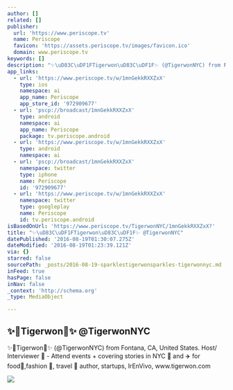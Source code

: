 ```yaml
---
author: []
related: []
publisher:
  url: 'https://www.periscope.tv'
  name: Periscope
  favicon: 'https://assets.periscope.tv/images/favicon.ico'
  domain: www.periscope.tv
keywords: []
description: "✨\uD83C\uDF1FTigerwon\uD83C\uDF1F✨ (@TigerwonNYC) from Fontana, CA, United States. Host/ Interviewer \uD83C\uDFA5 - Attend events + covering stories in NYC \uD83D\uDDFD and ✈️ for food\uD83C\uDF5D,fashion \uD83D\uDC57, travel \uD83D\uDE80 author, startups, IrEnVivo, www.tigerwon.com"
app_links:
  - url: 'https://www.periscope.tv/w/1mnGekkRXXZxX'
    type: ios
    namespace: ai
    app_name: Periscope
    app_store_id: '972909677'
  - url: 'pscp://broadcast/1mnGekkRXXZxX'
    type: android
    namespace: ai
    app_name: Periscope
    package: tv.periscope.android
  - url: 'https://www.periscope.tv/w/1mnGekkRXXZxX'
    type: android
    namespace: ai
  - url: 'pscp://broadcast/1mnGekkRXXZxX'
    namespace: twitter
    type: iphone
    name: Periscope
    id: '972909677'
  - url: 'https://www.periscope.tv/w/1mnGekkRXXZxX'
    namespace: twitter
    type: googleplay
    name: Periscope
    id: tv.periscope.android
isBasedOnUrl: 'https://www.periscope.tv/TigerwonNYC/1mnGekkRXXZxX?'
title: "✨\uD83C\uDF1FTigerwon\uD83C\uDF1F✨ @TigerwonNYC"
datePublished: '2016-08-19T01:30:07.275Z'
dateModified: '2016-08-19T01:23:39.121Z'
via: {}
starred: false
sourcePath: _posts/2016-08-19-sparklestigerwonsparkles-tigerwonnyc.md
inFeed: true
hasPage: false
inNav: false
_context: 'http://schema.org'
_type: MediaObject

---
```

<article style=""><h1>✨Tigerwon✨ @TigerwonNYC</h1><p>✨Tigerwon✨ (@TigerwonNYC) from Fontana, CA, United States. Host/ Interviewer  - Attend events + covering stories in NYC  and ✈️ for food,fashion , travel  author, startups, IrEnVivo, www.tigerwon.com</p><img src="https://tn.periscope.tv/qwr-167uuHW_N6ZsWqwjVvjMYly_cWbgIQa7227mCA5CFPy4qoX5ULHSxKeisjzHZjN9wIZkQO2d9ki-UhACtQ==/chunk_186.jpg?Expires=1784903624&amp;Signature=Tdicep-zIOBVKR3TqrbUKEO-kO84JMNdVuEV~2fMv~g1R51dZDiLYIIY0przCOV-Bf7Y7gSF-X4QP7u85AUV4AxhKQhU~jrOWwTUGYU1CLJVzIKVxl8prwNKuKMzMIlkK2~Jxu6nidvkMHUgKdvajosnP9QMY7UiduKiAummn7UK2n1FR54qbYCgaczBKOiwYqqTU7qKTqtxC7Y97v06CRZcBOMUh0BUPH-VefR5jhnjfBgxg5saeop2NVgIw7EqHHik3FoaK5AwjWOcqrzRuAQdUT7O2YJdSQ8TjcWw4u4zA1HflVLphELYpBweCvyxSq2dGY7FM1HFS2hCi6khjg__&amp;Key-Pair-Id=APKAIHCXHHQVRTVSFRWQ" /></article>